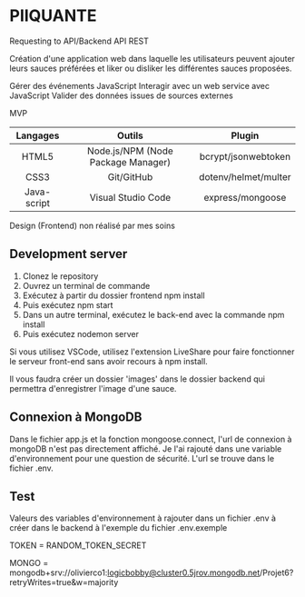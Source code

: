 # PIIQUANTE

Requesting to API/Backend API REST

Création d'une application web dans laquelle les utilisateurs peuvent ajouter leurs sauces préférées et liker ou disliker les différentes sauces proposées.

Gérer des événements JavaScript
Interagir avec un web service avec JavaScript
Valider des données issues de sources externes

MVP

| Langages | Outils | Plugin |
| :---: | :---: | :---: |
| HTML5 | Node.js/NPM (Node Package Manager) | bcrypt/jsonwebtoken |
| CSS3 | Git/GitHub | dotenv/helmet/multer |
| Java-script | Visual Studio Code | express/mongoose |

Design (Frontend) non réalisé par mes soins

## Development server

1. Clonez le repository
2. Ouvrez un terminal de commande
3. Exécutez à partir du dossier frontend npm install 
4. Puis exécutez npm start
5. Dans un autre terminal, exécutez le back-end avec la commande npm install 
6. Puis exécutez nodemon server

Si vous utilisez VSCode, utilisez l'extension LiveShare pour faire fonctionner le
serveur front-end sans avoir recours à npm install.


Il vous faudra créer un dossier 'images' dans le dossier backend qui permettra d'enregistrer l'image d'une sauce.

## Connexion à MongoDB

Dans le fichier app.js et la fonction mongoose.connect, l'url de connexion à mongoDB n'est pas directement affiché. Je l'ai rajouté dans une variable d'environnement pour une question de sécurité. L'url se trouve dans le fichier .env.

## Test 
Valeurs des variables d'environnement à rajouter dans un fichier .env à créer dans le backend à l'exemple du fichier .env.exemple

TOKEN = RANDOM_TOKEN_SECRET

MONGO = mongodb+srv://olivierco1:logicbobby@cluster0.5jrov.mongodb.net/Projet6?retryWrites=true&w=majority